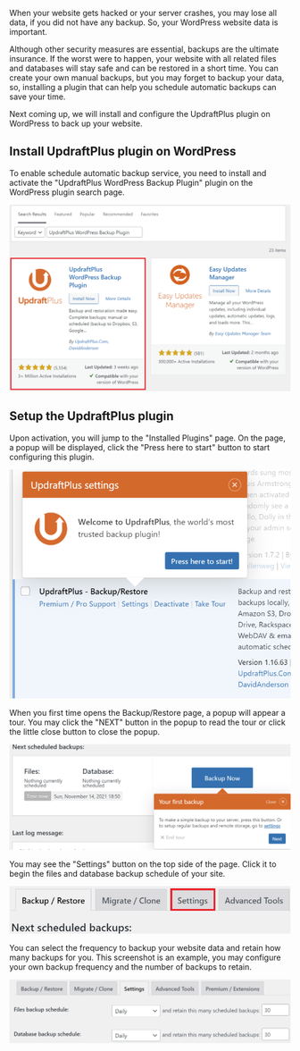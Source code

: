 When your website gets hacked or your server crashes, you may lose all data, if you did not have any backup. So, your WordPress website data is important.

Although other security measures are essential, backups are the ultimate insurance. If the worst were to happen, your website with all related files and databases will stay safe and can be restored in a short time. You can create your own manual backups, but you may forget to backup your data, so, installing a plugin that can help you schedule automatic backups can save your time.

Next coming up, we will install and configure the UpdraftPlus plugin on WordPress to back up your website.

## Install UpdraftPlus plugin on WordPress

To enable schedule automatic backup service, you need to install and activate the "UpdraftPlus WordPress Backup Plugin" plugin on the WordPress plugin search page.

![WordPress UpdraftPlus plugin search result](https://raw.githubusercontent.com/HKSSY/COMP3335_GP13/main/wordpresssecurity/backup_wordpress_data/image/wordpress_backup_search_page.png)

## Setup the UpdraftPlus plugin

Upon activation, you will jump to the "Installed Plugins" page. On the page, a popup will be displayed, click the "Press here to start" button to start configuring this plugin.

![Click the button to configure the UpdraftPlus plugin](https://raw.githubusercontent.com/HKSSY/COMP3335_GP13/main/wordpresssecurity/backup_wordpress_data/image/updraftplus_popup.png)

When you first time opens the Backup/Restore page, a popup will appear a tour. You may click the "NEXT" button in the popup to read the tour or click the little close button to close the popup.

![UpdraftPlus plugin tour popup](https://raw.githubusercontent.com/HKSSY/COMP3335_GP13/main/wordpresssecurity/backup_wordpress_data/image/updraftplus_first_backup.png)

You may see the "Settings" button on the top side of the page. Click it to begin the files and database backup schedule of your site.

![UpdraftPlus settings button](https://raw.githubusercontent.com/HKSSY/COMP3335_GP13/main/wordpresssecurity/backup_wordpress_data/image/updraftplus_setting_button.png)

You can select the frequency to backup your website data and retain how many backups for you. This screenshot is an example, you may configure your own backup frequency and the number of backups to retain.

![UpdraftPlus backup setting configure](https://raw.githubusercontent.com/HKSSY/COMP3335_GP13/main/wordpresssecurity/backup_wordpress_data/image/updraftplus_backup_config.png)
